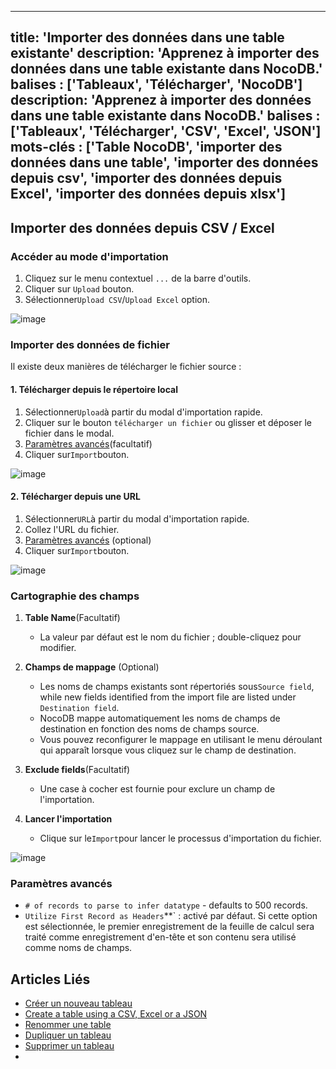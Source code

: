 ***

title: 'Importer des données dans une table existante'
description: 'Apprenez à importer des données dans une table existante dans NocoDB.'
balises : ['Tableaux', 'Télécharger', 'NocoDB']
description: 'Apprenez à importer des données dans une table existante dans NocoDB.'
balises : \['Tableaux', 'Télécharger', 'CSV', 'Excel', 'JSON']
mots-clés : \['Table NocoDB', 'importer des données dans une table', 'importer des données depuis csv', 'importer des données depuis Excel', 'importer des données depuis xlsx']
--------------------------------------------------------------------------------------------------------------------------------------------------------------------------------

## Importer des données depuis CSV / Excel

### Accéder au mode d'importation

1. Cliquez sur le menu contextuel `...` de la barre d'outils.
2. Cliquer sur `Upload` bouton.
3. Sélectionner`Upload CSV`/`Upload Excel` option.

![image](/img/v2/table/upload-csv-1.png)

### Importer des données de fichier

Il existe deux manières de télécharger le fichier source :

#### 1. Télécharger depuis le répertoire local

1. Sélectionner`Upload`à partir du modal d'importation rapide.
2. Cliquer sur le bouton `télécharger un fichier` ou glisser et déposer le fichier dans le modal.
3. [Paramètres avancés](#advance-settings)(facultatif)
4. Cliquer sur`Import`bouton.

![image](/img/v2/table/upload-csv-2.png)

#### 2. Télécharger depuis une URL

1. Sélectionner`URL`à partir du modal d'importation rapide.
2. Collez l'URL du fichier.
3. [Paramètres avancés](#advance-settings) (optional)
4. Cliquer sur`Import`bouton.

![image](/img/v2/table/upload-csv-url.png)

### Cartographie des champs

1. **Table Name**(Facultatif)
   * La valeur par défaut est le nom du fichier ; double-cliquez pour modifier.

2. **Champs de mappage** (Optional)
   * Les noms de champs existants sont répertoriés sous`Source field`, while new fields identified from the import file are listed under `Destination field`.
   * NocoDB mappe automatiquement les noms de champs de destination en fonction des noms de champs source.
   * Vous pouvez reconfigurer le mappage en utilisant le menu déroulant qui apparaît lorsque vous cliquez sur le champ de destination.

3. **Exclude fields**(Facultatif)
   * Une case à cocher est fournie pour exclure un champ de l'importation.

4. **Lancer l'importation**
   * Clique sur le`Import`pour lancer le processus d'importation du fichier.

![image](/img/v2/table/upload-csv-3.png)

### Paramètres avancés

* `# of records to parse to infer datatype` - defaults to 500 records.
* `Utilize First Record as Headers`\*\*\` : activé par défaut. Si cette option est sélectionnée, le premier enregistrement de la feuille de calcul sera traité comme enregistrement d'en-tête et son contenu sera utilisé comme noms de champs.

## Articles Liés

* [Créer un nouveau tableau](/tables/create-table)
* [Create a table using a CSV, Excel or a JSON](/tables/create-table-via-import)
* [Renommer une table](/tables/actions-on-table#rename-table)
* [Dupliquer un tableau](/tables/actions-on-table#duplicate-table)
* [Supprimer un tableau](/tables/actions-on-table#delete-table)
* 
